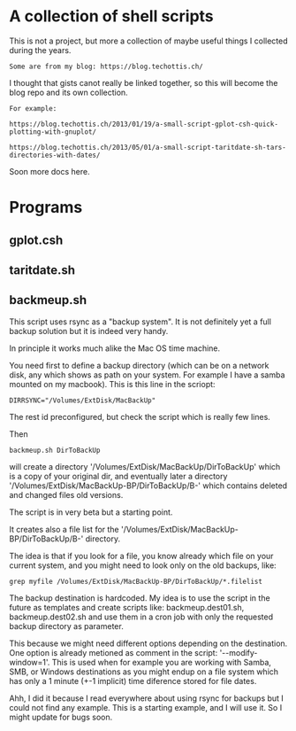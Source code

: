 # A collection of shell scripts

This is not a project, but more a collection of maybe
useful things I collected during the years.

    Some are from my blog: https://blog.techottis.ch/

I thought that gists canot really be linked together,
so this will become the blog repo and its own collection.

    For example:

	https://blog.techottis.ch/2013/01/19/a-small-script-gplot-csh-quick-plotting-with-gnuplot/

	https://blog.techottis.ch/2013/05/01/a-small-script-taritdate-sh-tars-directories-with-dates/
	    
Soon more docs here.

# Programs

## gplot.csh

## taritdate.sh

## backmeup.sh

 This script uses rsync as a "backup system". It is not definitely yet a full backup solution but
 it is indeed very handy.

 In principle it works much alike the Mac OS time machine.

You need first to define a backup directory (which can be on a network disk, any which shows as path on your
system. For example I have a samba mounted on my macbook). This is this line in the scriopt:

    DIRRSYNC="/Volumes/ExtDisk/MacBackUp"

The rest id preconfigured, but check the script which is really few lines.

Then

    backmeup.sh DirToBackUp

will create a directory '/Volumes/ExtDisk/MacBackUp/DirToBackUp' which is a copy of your original dir,
and eventually later a directory '/Volumes/ExtDisk/MacBackUp-BP/DirToBackUp/B-<DATE>' which contains deleted
and changed files old versions.

The script is in very beta but a starting point.

It creates also a file list for the '/Volumes/ExtDisk/MacBackUp-BP/DirToBackUp/B-<DATE>' directory.

The idea is that if you look for a file, you know already which file on your current system,
and you might need to look only on the old backups, like:

    grep myfile /Volumes/ExtDisk/MacBackUp-BP/DirToBackUp/*.filelist

The backup destination is hardcoded. My idea is to use the script in the future as templates
and create scripts like: backmeup.dest01.sh, backmeup.dest02.sh and use them in a cron job
with only the requested backup directory as parameter.

This because we might need different options depending on the destination. One option is already
metioned as comment in the script: '--modify-window=1'.
This is used when for example you are working with Samba, SMB, or Windows destinations as you
might endup on a file system which has only a 1 minute (+-1 implicit) time diference stored
for file dates.

Ahh, I did it because I read everywhere about using rsync for backups but I could not find
any example. This is a starting example, and I will use it. So I might update for bugs
soon.
